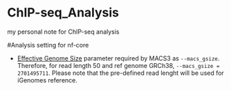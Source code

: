# ChIP-seq_Analysis
my personal note for ChIP-seq analysis

#Analysis setting for nf-core
- [Effective Genome Size](https://deeptools.readthedocs.io/en/develop/content/feature/effectiveGenomeSize.html#effective-genome-size) parameter required by MACS3 as `--macs_gsize`. Therefore, for read length 50 and ref genome GRCh38, `--macs_gsize = 2701495711`. Please note that the pre-defined read lenght will be used for iGenomes reference.
